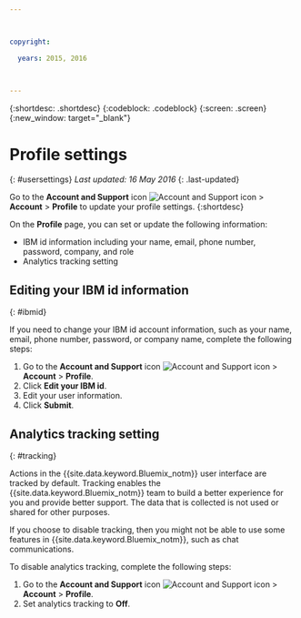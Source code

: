 ```yaml
---



copyright:

  years: 2015, 2016



---
```


{:shortdesc: .shortdesc}
{:codeblock: .codeblock}
{:screen: .screen}
{:new_window: target="_blank"}

# Profile settings
{: #usersettings}
*Last updated: 16 May 2016*
{: .last-updated}

Go to the **Account and Support** icon ![Account and Support icon](../admin/images/account_support.svg) &gt; **Account** &gt; **Profile** to update your profile settings.
{:shortdesc}

 On the **Profile** page, you can set or update the following information:

<!--  * A profile photo that is visible to other {{site.data.keyword.Bluemix_notm}} users -->

 * IBM id information including your name, email, phone number, password, company, and role
 * Analytics tracking setting

<!-- pulled back, so removing content for now

## Changing your profile photo
{: #photo}

1. Go to the **Account and Support** icon ![Account and Support icon](../admin/images/account_support.svg) &gt; **Account** &gt; **Profile**.

* Click **Change Photo** to upload a new photo.
* Click **Remove Photo** to remove your photo.

-->

## Editing your IBM id information
{: #ibmid}

If you need to change your IBM id account information, such as your name, email, phone number, password, or company name, complete the following steps:

1. Go to the **Account and Support** icon ![Account and Support icon](../admin/images/account_support.svg) &gt; **Account** &gt; **Profile**.
2. Click **Edit your IBM id**.
3. Edit your user information.
4. Click **Submit**.

## Analytics tracking setting
{: #tracking}

Actions in the {{site.data.keyword.Bluemix_notm}} user interface are tracked by default. Tracking enables the {{site.data.keyword.Bluemix_notm}} team to build a better experience for you and provide better support. The data that is collected is not used or shared for other purposes.

If you choose to disable tracking, then you might not be able to use some features in {{site.data.keyword.Bluemix_notm}}, such as chat communications.

To disable analytics tracking, complete the following steps:

1. Go to the **Account and Support** icon ![Account and Support icon](../admin/images/account_support.svg) &gt; **Account** &gt; **Profile**.
2. Set analytics tracking to **Off**.

